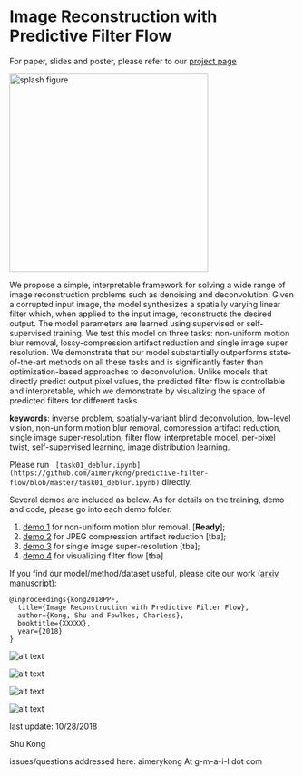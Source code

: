 # Image Reconstruction with Predictive Filter Flow


For paper, slides and poster, please refer to our [project page](https://www.ics.uci.edu/~skong2/pff.html "predictive filter flow")



<img src="https://www.ics.uci.edu/~skong2/image2/pff_icon_mediumSize.png" alt="splash figure" width="350"/>

We propose a simple, interpretable framework for solving a wide range of image
reconstruction problems such as denoising and deconvolution.  Given a
corrupted input image, the model synthesizes a spatially varying linear filter
which, when applied to the input image, reconstructs the desired output. The
model parameters are learned using supervised or self-supervised training.
We test this model on three tasks: non-uniform motion blur removal,
lossy-compression artifact reduction and single image super resolution.  We
demonstrate that our model substantially outperforms state-of-the-art methods
on all these tasks and is significantly faster than optimization-based
approaches to deconvolution.  Unlike models that directly predict output pixel
values, the predicted filter flow is controllable and interpretable, which we
demonstrate by visualizing the space of predicted filters for different tasks.


**keywords**: inverse problem, spatially-variant blind deconvolution, low-level vision, non-uniform motion blur removal, compression artifact reduction, single image super-resolution, filter flow, interpretable model, per-pixel twist, self-supervised learning, image distribution learning.


Please run ``` [task01_deblur.ipynb](https://github.com/aimerykong/predictive-filter-flow/blob/master/task01_deblur.ipynb)``` directly.


Several demos are included as below. 
As for details on the training, demo and code, please go into each demo folder.

1. [demo 1](https://github.com/aimerykong/predictive-filter-flow/tree/master/XXXX) for non-uniform motion blur removal. [**Ready**];
2. [demo 2](https://github.com/aimerykong/predictive-filter-flow/tree/master/XXXX) for JPEG compression artifact reduction [tba];
3. [demo 3](https://github.com/aimerykong/predictive-filter-flow/tree/master/XXXX) for single image super-resolution [tba];
4. [demo 4](https://github.com/aimerykong/predictive-filter-flow/tree/master/XXXX) for visualizing filter flow [tba]


If you find our model/method/dataset useful, please cite our work ([arxiv manuscript](https://arxiv.org/abs/XXXXX)):

    @inproceedings{kong2018PPF,
      title={Image Reconstruction with Predictive Filter Flow},
      author={Kong, Shu and Fowlkes, Charless},
      booktitle={XXXXX},
      year={2018}
    }



![alt text](https://www.ics.uci.edu/~skong2/image2/pff_demo_motion_deblur.png "visualization")

![alt text](https://www.ics.uci.edu/~skong2/image2/pff_demo_jpeg.png "visualization")

![alt text](https://www.ics.uci.edu/~skong2/image2/pff_demo_SISR.png "visualization")

![alt text](https://www.ics.uci.edu/~skong2/image2/pff_demo_analysisFF.png "visualization")


last update: 10/28/2018

Shu Kong


issues/questions addressed here: 
aimerykong At g-m-a-i-l dot com

